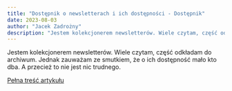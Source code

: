 ```yaml
---
title: "Dostępnik o newsletterach i ich dostępności - Dostępnik"
date: 2023-08-03
author: "Jacek Zadrożny"
description: "Jestem kolekcjonerem newsletterów. Wiele czytam, część odkładam do archiwum. Jednak zauważam ze smutkiem, że o ich dostępność mało kto dba. A przecież to nie jest nic trudnego."
---
```


Jestem kolekcjonerem newsletterów. Wiele czytam, część odkładam do archiwum. Jednak zauważam ze smutkiem, że o ich dostępność mało kto dba. A przecież to nie jest nic trudnego.

[Pełna treść artykułu](https://dostepnik.substack.com/p/dostepnik-o-newsletterach-i-ich-dostepnosci)
